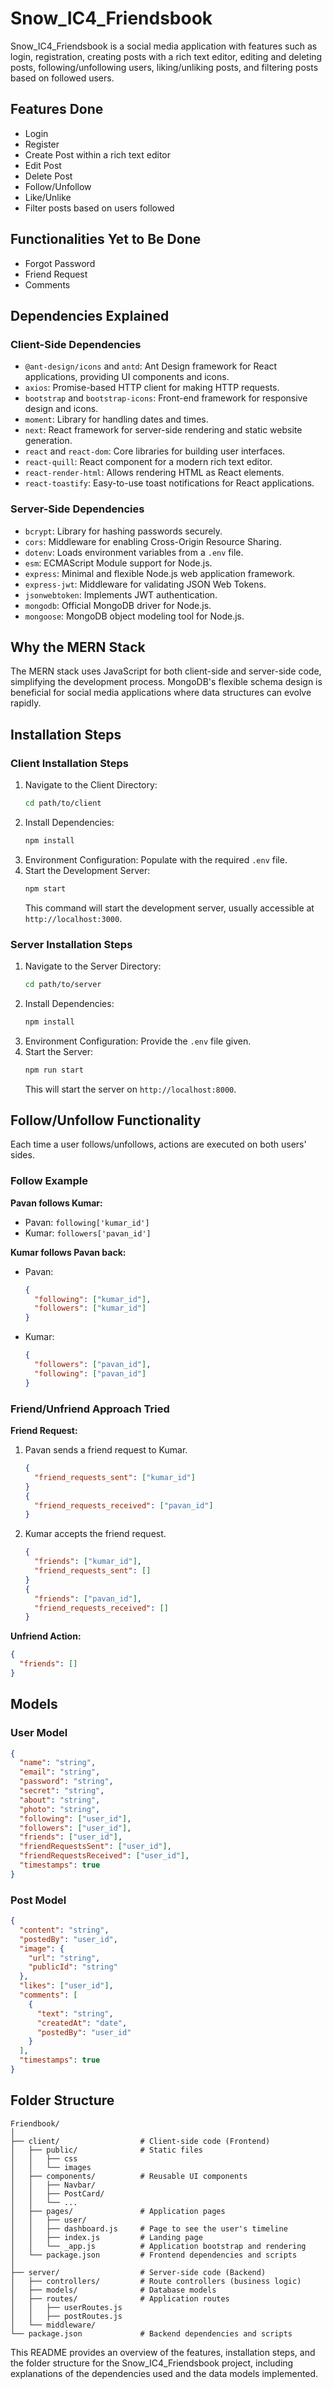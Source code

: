 # Snow_IC4_Friendsbook

Snow_IC4_Friendsbook is a social media application with features such as login, registration, creating posts with a rich text editor, editing and deleting posts, following/unfollowing users, liking/unliking posts, and filtering posts based on followed users.

## Features Done
- Login
- Register
- Create Post within a rich text editor
- Edit Post
- Delete Post
- Follow/Unfollow
- Like/Unlike
- Filter posts based on users followed

## Functionalities Yet to Be Done
- Forgot Password
- Friend Request
- Comments

## Dependencies Explained

### Client-Side Dependencies
- `@ant-design/icons` and `antd`: Ant Design framework for React applications, providing UI components and icons.
- `axios`: Promise-based HTTP client for making HTTP requests.
- `bootstrap` and `bootstrap-icons`: Front-end framework for responsive design and icons.
- `moment`: Library for handling dates and times.
- `next`: React framework for server-side rendering and static website generation.
- `react` and `react-dom`: Core libraries for building user interfaces.
- `react-quill`: React component for a modern rich text editor.
- `react-render-html`: Allows rendering HTML as React elements.
- `react-toastify`: Easy-to-use toast notifications for React applications.

### Server-Side Dependencies
- `bcrypt`: Library for hashing passwords securely.
- `cors`: Middleware for enabling Cross-Origin Resource Sharing.
- `dotenv`: Loads environment variables from a `.env` file.
- `esm`: ECMAScript Module support for Node.js.
- `express`: Minimal and flexible Node.js web application framework.
- `express-jwt`: Middleware for validating JSON Web Tokens.
- `jsonwebtoken`: Implements JWT authentication.
- `mongodb`: Official MongoDB driver for Node.js.
- `mongoose`: MongoDB object modeling tool for Node.js.

## Why the MERN Stack
The MERN stack uses JavaScript for both client-side and server-side code, simplifying the development process. MongoDB's flexible schema design is beneficial for social media applications where data structures can evolve rapidly.

## Installation Steps

### Client Installation Steps
1. Navigate to the Client Directory:
   ```bash
   cd path/to/client
   ```
2. Install Dependencies:
   ```bash
   npm install
   ```
3. Environment Configuration: Populate with the required `.env` file.
4. Start the Development Server:
   ```bash
   npm start
   ```
   This command will start the development server, usually accessible at `http://localhost:3000`.

### Server Installation Steps
1. Navigate to the Server Directory:
   ```bash
   cd path/to/server
   ```
2. Install Dependencies:
   ```bash
   npm install
   ```
3. Environment Configuration: Provide the `.env` file given.
4. Start the Server:
   ```bash
   npm run start
   ```
   This will start the server on `http://localhost:8000`.

## Follow/Unfollow Functionality
Each time a user follows/unfollows, actions are executed on both users' sides.

### Follow Example
**Pavan follows Kumar:**
- Pavan: `following['kumar_id']`
- Kumar: `followers['pavan_id']`

**Kumar follows Pavan back:**
- Pavan: 
  ```json
  {
    "following": ["kumar_id"],
    "followers": ["kumar_id"]
  }
  ```
- Kumar: 
  ```json
  {
    "followers": ["pavan_id"],
    "following": ["pavan_id"]
  }
  ```

### Friend/Unfriend Approach Tried
**Friend Request:**
1. Pavan sends a friend request to Kumar.
   ```json
   {
     "friend_requests_sent": ["kumar_id"]
   }
   {
     "friend_requests_received": ["pavan_id"]
   }
   ```
2. Kumar accepts the friend request.
   ```json
   {
     "friends": ["kumar_id"],
     "friend_requests_sent": []
   }
   {
     "friends": ["pavan_id"],
     "friend_requests_received": []
   }
   ```

**Unfriend Action:**
```json
{
  "friends": []
}
```

## Models

### User Model
```json
{
  "name": "string",
  "email": "string",
  "password": "string",
  "secret": "string",
  "about": "string",
  "photo": "string",
  "following": ["user_id"],
  "followers": ["user_id"],
  "friends": ["user_id"],
  "friendRequestsSent": ["user_id"],
  "friendRequestsReceived": ["user_id"],
  "timestamps": true
}
```

### Post Model
```json
{
  "content": "string",
  "postedBy": "user_id",
  "image": {
    "url": "string",
    "publicId": "string"
  },
  "likes": ["user_id"],
  "comments": [
    {
      "text": "string",
      "createdAt": "date",
      "postedBy": "user_id"
    }
  ],
  "timestamps": true
}
```

## Folder Structure

```
Friendbook/
│
├── client/                  # Client-side code (Frontend)
│   ├── public/              # Static files
│   │   ├── css      
│   │   └── images 
│   ├── components/          # Reusable UI components
│   │   ├── Navbar/
│   │   ├── PostCard/
│   │   └── ...
│   ├── pages/               # Application pages
│   │   ├── user/
│   │   ├── dashboard.js     # Page to see the user's timeline
│   │   ├── index.js         # Landing page
│   │   └── _app.js          # Application bootstrap and rendering
│   └── package.json         # Frontend dependencies and scripts
│
├── server/                  # Server-side code (Backend)
│   ├── controllers/         # Route controllers (business logic)
│   ├── models/              # Database models
│   ├── routes/              # Application routes
│   │   ├── userRoutes.js
│   │   ├── postRoutes.js
│   └── middleware/
└── package.json             # Backend dependencies and scripts
```

This README provides an overview of the features, installation steps, and the folder structure for the Snow_IC4_Friendsbook project, including explanations of the dependencies used and the data models implemented.

